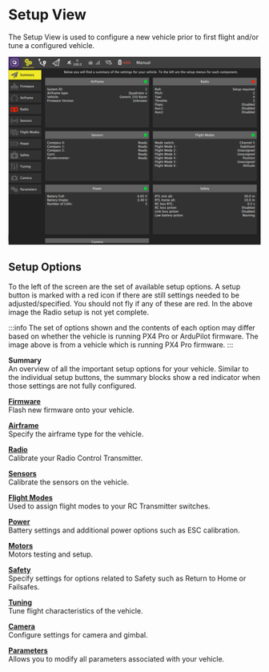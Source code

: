 # Setup View

The Setup View is used to configure a new vehicle prior to first flight and/or tune a configured vehicle.

![](../../../assets/setup/setup_view.jpg)

## Setup Options

To the left of the screen are the set of available setup options. A setup button is marked with a red icon if there are still settings needed to be adjusted/specified. You should not fly if any of these are red. In the above image the Radio setup is not yet complete.

:::info
The set of options shown and the contents of each option may differ based on whether the vehicle is running PX4 Pro or ArduPilot firmware. The image above is from a vehicle which is running PX4 Pro firmware.
:::

**Summary** <br />An overview of all the important setup options for your vehicle. Similar to the individual setup buttons, the summary blocks show a red indicator when those settings are not fully configured.

**[Firmware](firmware.md)** <br />Flash new firmware onto your vehicle.

**[Airframe](airframe.md)** <br />Specify the airframe type for the vehicle.

**[Radio](radio.md)** <br />Calibrate your Radio Control Transmitter.

**[Sensors](sensors.md)** <br />Calibrate the sensors on the vehicle.

**[Flight Modes](flight_modes.md)** <br />Used to assign flight modes to your RC Transmitter switches.

**[Power](power.md)** <br />Battery settings and additional power options such as ESC calibration.

**[Motors](motors.md)** <br />Motors testing and setup.

**[Safety](Safety.md)** <br />Specify settings for options related to Safety such as Return to Home or Failsafes.

**[Tuning](tuning.md)** <br />Tune flight characteristics of the vehicle.

**[Camera](camera.md)** <br />Configure settings for camera and gimbal.

**[Parameters](parameters.md)** <br />Allows you to modify all parameters associated with your vehicle. <br /> <br />

